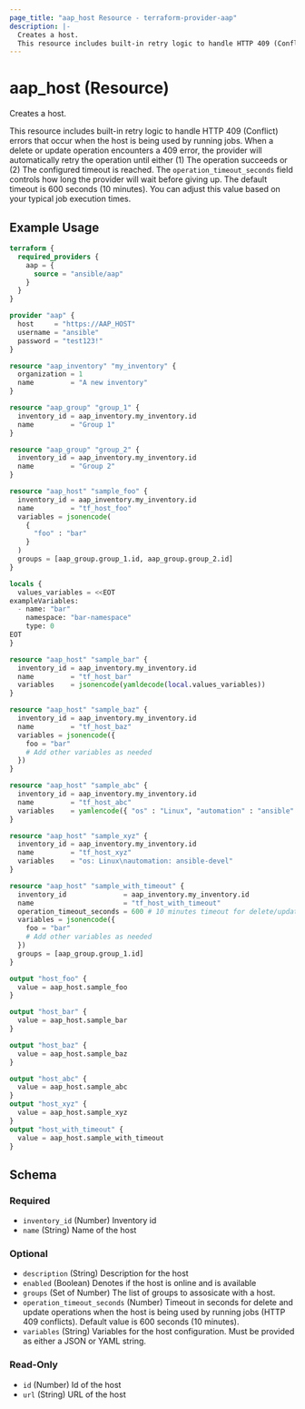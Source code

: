 ```yaml
---
page_title: "aap_host Resource - terraform-provider-aap"
description: |-
  Creates a host.
  This resource includes built-in retry logic to handle HTTP 409 (Conflict) errors that occur when the host is being used by running jobs. When a delete or update operation encounters a 409 error, the provider will automatically retry the operation until either (1) The operation succeeds or (2) The configured timeout is reached. The operation_timeout_seconds field controls how long the provider will wait before giving up. The default timeout is 600 seconds (10 minutes). You can adjust this value based on your typical job execution times.
---
```


# aap_host (Resource)

Creates a host.

This resource includes built-in retry logic to handle HTTP 409 (Conflict) errors that occur when the host is being used by running jobs. When a delete or update operation encounters a 409 error, the provider will automatically retry the operation until either (1) The operation succeeds or (2) The configured timeout is reached. The `operation_timeout_seconds` field controls how long the provider will wait before giving up. The default timeout is 600 seconds (10 minutes). You can adjust this value based on your typical job execution times.


## Example Usage

```terraform
terraform {
  required_providers {
    aap = {
      source = "ansible/aap"
    }
  }
}

provider "aap" {
  host     = "https://AAP_HOST"
  username = "ansible"
  password = "test123!"
}

resource "aap_inventory" "my_inventory" {
  organization = 1
  name         = "A new inventory"
}

resource "aap_group" "group_1" {
  inventory_id = aap_inventory.my_inventory.id
  name         = "Group 1"
}

resource "aap_group" "group_2" {
  inventory_id = aap_inventory.my_inventory.id
  name         = "Group 2"
}

resource "aap_host" "sample_foo" {
  inventory_id = aap_inventory.my_inventory.id
  name         = "tf_host_foo"
  variables = jsonencode(
    {
      "foo" : "bar"
    }
  )
  groups = [aap_group.group_1.id, aap_group.group_2.id]
}

locals {
  values_variables = <<EOT
exampleVariables:
  - name: "bar"
    namespace: "bar-namespace"
    type: 0
EOT
}

resource "aap_host" "sample_bar" {
  inventory_id = aap_inventory.my_inventory.id
  name         = "tf_host_bar"
  variables    = jsonencode(yamldecode(local.values_variables))
}

resource "aap_host" "sample_baz" {
  inventory_id = aap_inventory.my_inventory.id
  name         = "tf_host_baz"
  variables = jsonencode({
    foo = "bar"
    # Add other variables as needed
  })
}

resource "aap_host" "sample_abc" {
  inventory_id = aap_inventory.my_inventory.id
  name         = "tf_host_abc"
  variables    = yamlencode({ "os" : "Linux", "automation" : "ansible" })
}

resource "aap_host" "sample_xyz" {
  inventory_id = aap_inventory.my_inventory.id
  name         = "tf_host_xyz"
  variables    = "os: Linux\nautomation: ansible-devel"
}

resource "aap_host" "sample_with_timeout" {
  inventory_id              = aap_inventory.my_inventory.id
  name                      = "tf_host_with_timeout"
  operation_timeout_seconds = 600 # 10 minutes timeout for delete/update operations
  variables = jsonencode({
    foo = "bar"
    # Add other variables as needed
  })
  groups = [aap_group.group_1.id]
}

output "host_foo" {
  value = aap_host.sample_foo
}

output "host_bar" {
  value = aap_host.sample_bar
}

output "host_baz" {
  value = aap_host.sample_baz
}

output "host_abc" {
  value = aap_host.sample_abc
}
output "host_xyz" {
  value = aap_host.sample_xyz
}
output "host_with_timeout" {
  value = aap_host.sample_with_timeout
}
```


<!-- schema generated by tfplugindocs -->
## Schema

### Required

- `inventory_id` (Number) Inventory id
- `name` (String) Name of the host

### Optional

- `description` (String) Description for the host
- `enabled` (Boolean) Denotes if the host is online and is available
- `groups` (Set of Number) The list of groups to assosicate with a host.
- `operation_timeout_seconds` (Number) Timeout in seconds for delete and update operations when the host is being used by running jobs (HTTP 409 conflicts). Default value is 600 seconds (10 minutes).
- `variables` (String) Variables for the host configuration. Must be provided as either a JSON or YAML string.

### Read-Only

- `id` (Number) Id of the host
- `url` (String) URL of the host
